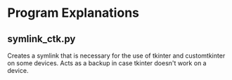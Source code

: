 # Program Explanations

## symlink_ctk.py

Creates a symlink that is necessary for the use of tkinter and customtkinter on some devices. Acts as a backup in case tkinter doesn't work on a device.
